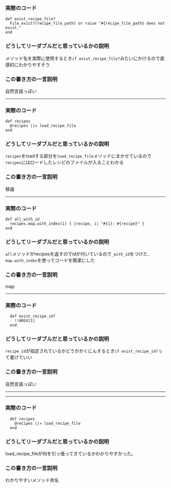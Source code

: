 ### 実際のコード

```
def exist_recipe_file?
  File.exist?(recipe_file_path) or raise "#{recipe_file_path} does not exist."
end
```
### どうしてリーダブルだと思っているかの説明

メソッド名を実際に使用するとき`if exist_recipe_file?`みたいにかけるので直感的にわかりやすそう

### この書き方の一言説明

自然言語っぽい

---

### 実際のコード

```
def recipes
  @recipes ||= load_recipe_file
end
```
### どうしてリーダブルだと思っているかの説明

`recipes`をloadする部分を`load_recipe_file`メソッドにまかせているので`recipes`にはロードしたレシピのファイルが入ることわかる

### この書き方の一言説明

移譲

---

### 実際のコード

```
def all_with_id
  recipes.map.with_index(1) { |recipe, i| "#{i}: #{recipe}" }
end
```
### どうしてリーダブルだと思っているかの説明

`all`メソッドがrecipesを返すのでidが付いているので`_with_id`をつけた．  
`map.with_index`を使ってコードを簡潔にした

### この書き方の一言説明

map

---

### 実際のコード

```
  def exist_recipe_id?
    !!ARGV[1]
  end
```
### どうしてリーダブルだと思っているかの説明

`recipe_id`が指定されているかどうかかくにんするとき`if exist_recipe_id?`って書けていい

### この書き方の一言説明

自然言語っぽい


___
---

### 実際のコード

```
  def recipes
    @recipes ||= load_recipe_file
  end
```
### どうしてリーダブルだと思っているかの説明

load_recipe_fileが何を引っ張ってきているかわかりやすかった。

### この書き方の一言説明

わかりやすいメソッド命名
